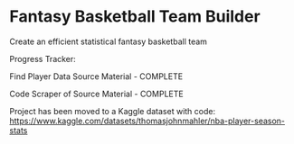 # Fantasy Basketball Team Builder
Create an efficient statistical fantasy basketball team
 
 Progress Tracker:
 
 Find Player Data Source Material - COMPLETE
 
 Code Scraper of Source Material - COMPLETE

Project has been moved to a Kaggle dataset with code: https://www.kaggle.com/datasets/thomasjohnmahler/nba-player-season-stats
